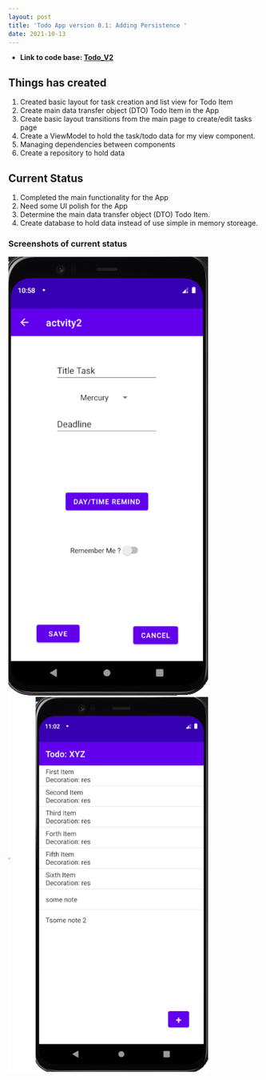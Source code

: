 ```yaml
---
layout: post
title: 'Todo App version 0.1: Adding Persistence '
date: 2021-10-13
---
```


- **Link to code base: [Todo_V2](https://github.com/zhuxinyishcn/NEUSEA-XinyiZhu/tree/main/Todo_List)**

## Things has created

1. Created basic layout for task creation and list view for Todo Item
2. Create main data transfer object (DTO) Todo Item in the App
3. Create basic layout transitions from the main page to create/edit tasks page
4. Create a ViewModel to hold the task/todo data for my view component.
5. Managing dependencies between components
6. Create a repository to hold data

## Current Status

1. Completed the main functionality for the App
2. Need some UI polish for the App
3. Determine the main data transfer object (DTO) Todo Item.
4. Create database to hold data instead of use simple in memory storeage.

### Screenshots of current status

<img src="https://raw.githubusercontent.com/zhuxinyishcn/CS5520-Project/gh-pages/_screenShot/todo_3.PNG" alt="drawing" width="400"/>
<img src="https://raw.githubusercontent.com/zhuxinyishcn/CS5520-Project/gh-pages/_screenShot/todo_5.PNG" alt="drawing" width="400"/>

